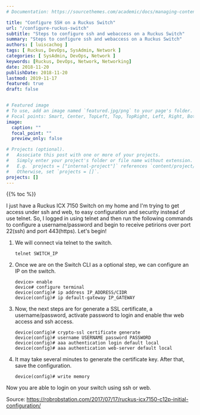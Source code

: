 ```yaml
---
# Documentation: https://sourcethemes.com/academic/docs/managing-content/

title: "Configure SSH on a Ruckus Switch"
url: "/configure-ruckus-switch"
subtitle: "Steps to configure ssh and webaccess on a Ruckus Switch"
summary: "Steps to configure ssh and webaccess on a Ruckus Switch"
authors: [ luiscachog ]
tags: [ Ruckus, DevOps, SysAdmin, Network ]
categories: [ SysAdmin, DevOps, Network ]
keywords: [Ruckus, DevOps, Network, Networking]
date: 2018-11-20
publishDate: 2018-11-20
lastmod: 2019-11-17
featured: true
draft: false


# Featured image
# To use, add an image named `featured.jpg/png` to your page's folder.
# Focal points: Smart, Center, TopLeft, Top, TopRight, Left, Right, BottomLeft, Bottom, BottomRight.
image:
  caption: ""
  focal_point: ""
  preview_only: false

# Projects (optional).
#   Associate this post with one or more of your projects.
#   Simply enter your project's folder or file name without extension.
#   E.g. `projects = ["internal-project"]` references `content/project/deep-learning/index.md`.
#   Otherwise, set `projects = []`.
projects: []
---
```


{{% toc %}}

I just have a Ruckus ICX 7150 Switch on my home and I'm trying to get access under ssh and web, to easy configuration and security instead of use telnet.
So, I logged in using telnet and then run the following commands to configure a username/password and begin to receive petirions over port 22(ssh) and port 443(https). 
Let's begin!

1. We will connect via telnet to the switch.

     ```shell
     telnet SWITCH_IP
     ```

2. Once we are on the Switch CLI as a optional step, we can configure an IP on the switch.

     ```shell
     device> enable
     device# configure terminal
     device(config)# ip address IP_ADDRESS/CIDR
     device(config)# ip default-gateway IP_GATEWAY
     ```

3. Now, the next steps are for generate a SSL certificate, a username/password, activate password to login and enable thw web access and ssh access.

     ```shell
     device(config)# crypto-ssl certificate generate
     device(config)# username USERNAME password PASSWORD
     device(config)# aaa authentication login default local
     device(config)# aaa authentication web-server default local
     ```

4. It may take several minutes to generate the certificate key. After that, save the configuration.

     ```shell
     device(config)# write memory
     ```
Now you are able to login on your switch using ssh or web.

Source: https://robrobstation.com/2017/07/17/ruckus-icx7150-c12p-initial-configuration/
